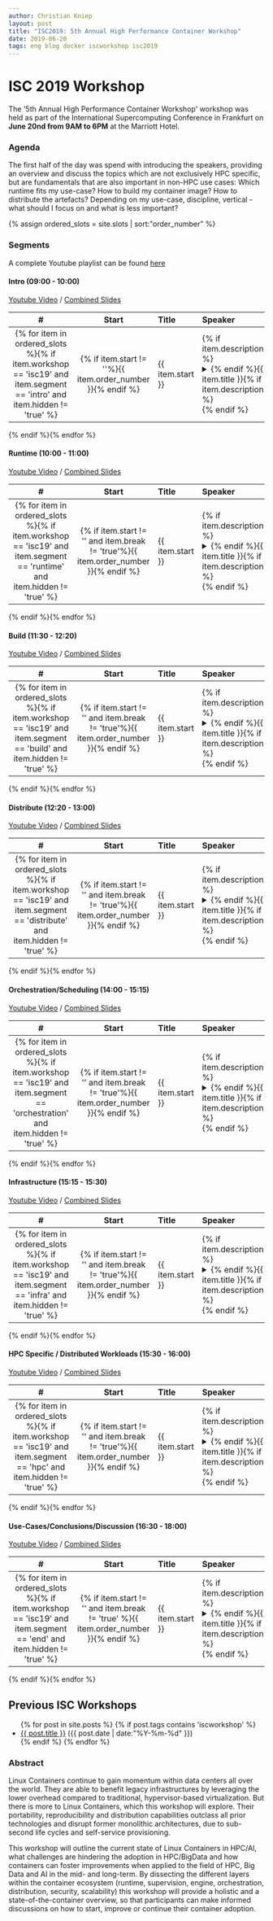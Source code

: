 ```yaml
---
author: Christian Kniep
layout: post
title: "ISC2019: 5th Annual High Performance Container Workshop"
date: 2019-06-20
tags: eng blog docker iscworkshop isc2019
---
```


# ISC 2019 Workshop

The '5th Annual High Performance Container Workshop' workshop was held as part of the International Supercomputing Conference in Frankfurt on **June 20nd from 9AM to 6PM** at the Marriott Hotel.


### Agenda
The first half of the day was spend with introducing the speakers, providing an overview and discuss
the topics which are not exclusively HPC specific, but are fundamentals that are also important in non-HPC use cases: Which runtime fits my use-case? How to build my container image? How to distribute the artefacts?
Depending on my use-case, discipline, vertical - what should I focus on and what is less important?

{% assign ordered_slots = site.slots | sort:"order_number" %}

### Segments

A complete Youtube playlist can be found [here](https://www.youtube.com/playlist?list=PLfE3_wJGw9KSWH3BlHBL-gWn9TIEsYKbv.)

#### Intro (09:00 - 10:00)

[Youtube Video](https://www.youtube.com/watch?v=ii2ck1eMTP) / [Combined Slides](/data/hpcw19/0_Intro.pdf)

| # | Start |  Title                                   | Speaker             |    Company     | Links |
|:-:|:-----:|:-----------------------------------------|:--------------------|:-------------:|:-----:|
{% for item in ordered_slots %}{% if item.workshop == 'isc19' and item.segment == 'intro' and item.hidden != 'true' %}| {% if item.start != ''%}{{ item.order_number }}{% endif %} | {{ item.start }} | {% if item.description %}<details><summary>{% endif %}{{ item.title }}{% if item.description %}</summary><div class="slot-tiny">{{ item.description }}</div></details>{% endif %} | {{ item.speakers }}  | {{ item.affiliation }} | {% if item.yt %}[Video]({{item.yt}})/{% endif %}{% if item.slides %}[Slides](/data/hpcw19/{{item.slides}}){% endif %} |
{% endif %}{% endfor %}

#### Runtime (10:00 - 11:00)

[Youtube Video](https://www.youtube.com/watch?v=5mvMIT8WIbg) / [Combined Slides](/data/hpcw19/1_RUN.pdf)

| # | Start |  Title                                   | Speaker             |    Company     | Links |
|:-:|:-----:|:-----------------------------------------|:--------------------|:--------------:|:-----:|
{% for item in ordered_slots %}{% if item.workshop == 'isc19' and item.segment == 'runtime' and item.hidden != 'true' %}| {% if item.start != '' and item.break != 'true'%}{{ item.order_number }}{% endif %} | {{ item.start }} | {% if item.description %}<details><summary>{% endif %}{{ item.title }}{% if item.description %}</summary><div class="slot-tiny">{{ item.description }}</div></details>{% endif %} | {{ item.speakers }}  | {{ item.affiliation }} | {% if item.yt %}[Video]({{item.yt}}){% endif %}{% if item.slides and item.yt %}/{% endif %}{% if item.slides %}[Slides](/data/hpcw19/{{item.slides}}){% endif %} |
{% endif %}{% endfor %}

#### Build (11:30 - 12:20)

[Youtube Video](https://www.youtube.com/watch?v=k_K54gVdf6E) / [Combined Slides](/data/hpcw19/2_BUILD.pdf)

| # | Start |  Title                                   | Speaker             |    Company     | Links |
|:-:|:-----:|:-----------------------------------------|:--------------------|:--------------:|:-----:|
{% for item in ordered_slots %}{% if item.workshop == 'isc19' and item.segment == 'build' and item.hidden != 'true' %}| {% if item.start != '' and item.break != 'true'%}{{ item.order_number }}{% endif %} | {{ item.start }} | {% if item.description %}<details><summary>{% endif %}{{ item.title }}{% if item.description %}</summary><div class="slot-tiny">{{ item.description }}</div></details>{% endif %} | {{ item.speakers }}  | {{ item.affiliation }} | {% if item.yt %}[Video]({{item.yt}}){% endif %}{% if item.slides and item.yt %}/{% endif %}{% if item.slides %}[Slides](/data/hpcw19/{{item.slides}}){% endif %} |
{% endif %}{% endfor %}

#### Distribute (12:20 - 13:00)

[Youtube Video](https://www.youtube.com/watch?v=LijBvYrT_DE&t=0) / [Combined Slides](/data/hpcw19/3_DIST.pdf)

| # | Start |  Title                                   | Speaker             |    Company     | Links |
|:-:|:-----:|:-----------------------------------------|:--------------------|:--------------:|:-----:|
{% for item in ordered_slots %}{% if item.workshop == 'isc19' and item.segment == 'distribute' and item.hidden != 'true' %}| {% if item.start != '' and item.break != 'true'%}{{ item.order_number }}{% endif %} | {{ item.start }} | {% if item.description %}<details><summary>{% endif %}{{ item.title }}{% if item.description %}</summary><div class="slot-tiny">{{ item.description }}</div></details>{% endif %} | {{ item.speakers }}  | {{ item.affiliation }} | {% if item.yt %}[Video]({{item.yt}}){% endif %}{% if item.slides and item.yt %}/{% endif %}{% if item.slides %}[Slides](/data/hpcw19/{{item.slides}}){% endif %} |
{% endif %}{% endfor %}

#### Orchestration/Scheduling (14:00 - 15:15)

[Youtube Video](https://www.youtube.com/watch?v=qNZg1u1mfT0) / [Combined Slides](/data/hpcw19/4_SCHED.pdf)

| # | Start |  Title                                   | Speaker             |    Company     | Links |
|:-:|:-----:|:-----------------------------------------|:--------------------|:--------------:|:-----:|
{% for item in ordered_slots %}{% if item.workshop == 'isc19' and item.segment == 'orchestration' and item.hidden != 'true' %}| {% if item.start != '' and item.break != 'true'%}{{ item.order_number }}{% endif %} | {{ item.start }} | {% if item.description %}<details><summary>{% endif %}{{ item.title }}{% if item.description %}</summary><div class="slot-tiny">{{ item.description }}</div></details>{% endif %} | {{ item.speakers }}  | {{ item.affiliation }} | {% if item.yt %}[Video]({{item.yt}}){% endif %}{% if item.slides and item.yt %}/{% endif %}{% if item.slides %}[Slides](/data/hpcw19/{{item.slides}}){% endif %} |
{% endif %}{% endfor %}

#### Infrastructure (15:15 - 15:30)

[Youtube Video](https://www.youtube.com/watch?v=mtQ0gsKgR4A&t=7) / [Combined Slides](/data/hpcw19/5_INFRA.pdf)

| # | Start |  Title                                   | Speaker             |    Company     | Links |
|:-:|:-----:|:-----------------------------------------|:--------------------|:--------------:|:-----:|
{% for item in ordered_slots %}{% if item.workshop == 'isc19' and item.segment == 'infra' and item.hidden != 'true' %}| {% if item.start != '' and item.break != 'true'%}{{ item.order_number }}{% endif %} | {{ item.start }} | {% if item.description %}<details><summary>{% endif %}{{ item.title }}{% if item.description %}</summary><div class="slot-tiny">{{ item.description }}</div></details>{% endif %} | {{ item.speakers }}  | {{ item.affiliation }} | {% if item.yt %}[Video]({{item.yt}}){% endif %}{% if item.slides and item.yt %}/{% endif %}{% if item.slides %}[Slides](/data/hpcw19/{{item.slides}}){% endif %} |
{% endif %}{% endfor %}

#### HPC Specific / Distributed Workloads (15:30 - 16:00)

[Youtube Video](https://www.youtube.com/watch?v=mtQ0gsKgR4A&t=724) / [Combined Slides](/data/hpcw19/6_HPC.pdf)

| # | Start |  Title                                   | Speaker             |    Company     | Links |
|:-:|:-----:|:-----------------------------------------|:--------------------|:--------------:|:-----:|
{% for item in ordered_slots %}{% if item.workshop == 'isc19' and item.segment == 'hpc' and item.hidden != 'true' %}| {% if item.start != '' and item.break != 'true'%}{{ item.order_number }}{% endif %} | {{ item.start }} | {% if item.description %}<details><summary>{% endif %}{{ item.title }}{% if item.description %}</summary><div class="slot-tiny">{{ item.description }}</div></details>{% endif %} | {{ item.speakers }}  | {{ item.affiliation }} | {% if item.yt %}[Video]({{item.yt}}){% endif %}{% if item.slides and item.yt %}/{% endif %}{% if item.slides %}[Slides](/data/hpcw19/{{item.slides}}){% endif %} |
{% endif %}{% endfor %}

#### Use-Cases/Conclusions/Discussion (16:30 - 18:00)

[Youtube Video](https://www.youtube.com/watch?v=b8Exxc-DEEY) / [Combined Slides](/data/hpcw19/7_END.pdf)

| # | Start |  Title                                   | Speaker             |    Company     | Links |
|:-:|:-----:|:-----------------------------------------|:--------------------|:--------------:|:-----:|
{% for item in ordered_slots %}{% if item.workshop == 'isc19' and item.segment == 'end' and item.hidden != 'true' %}| {% if item.start != '' and item.break != 'true' %}{{ item.order_number }}{% endif %} | {{ item.start }} | {% if item.description %}<details><summary>{% endif %}{{ item.title }}{% if item.description %}</summary><div class="slot-tiny">{{ item.description }}</div></details>{% endif %} | {{ item.speakers }}  | {{ item.affiliation }} | {% if item.yt %}[Video]({{item.yt}}){% endif %}{% if item.slides and item.yt %}/{% endif %}{% if item.slides %}[Slides](/data/hpcw19/{{item.slides}}){% endif %} |
{% endif %}{% endfor %}

## Previous ISC Workshops

<ul class="posts">
{% for post in site.posts %}
  {% if post.tags contains 'iscworkshop' %}
      <div class="post_info">
        <li>
          <a href="{{ post.url }}">{{ post.title }}</a>
          <span>({{ post.date | date:"%Y-%m-%d" }})</span>
        </li>
      </div>
  {% endif %}
{% endfor %}
</ul>

### Abstract

Linux Containers continue to gain momentum within data centers all over the world.
They are able to benefit legacy infrastructures by leveraging the lower overhead compared
to traditional, hypervisor-based virtualization. But there is more to Linux Containers,
which this workshop will explore. Their portability, reproducibility and distribution
capabilities outclass all prior technologies and disrupt former monolithic architectures,
due to sub-second life cycles and self-service provisioning.

This workshop will outline the current state of Linux Containers in HPC/AI, what challenges
are hindering the adoption in HPC/BigData and how containers can foster
improvements when applied to the field of HPC, Big Data and AI in the mid- and long-term.
By dissecting the different layers within the container ecosystem (runtime, supervision, engine, orchestration, distribution, security, scalability) this workshop will provide a holistic and a state-of-the-container overview, so that participants can make informed discussions on how to start, improve or continue their container adoption.
